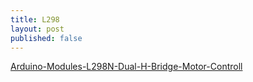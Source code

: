 ```yaml
---
title: L298
layout: post
published: false
---
```


[Arduino-Modules-L298N-Dual-H-Bridge-Motor-Controll](http://www.instructables.com/id/Arduino-Modules-L298N-Dual-H-Bridge-Motor-Controll/)
